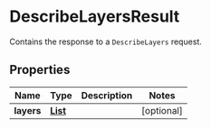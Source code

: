 

# DescribeLayersResult

Contains the response to a <code>DescribeLayers</code> request.

## Properties

| Name | Type | Description | Notes |
|------------ | ------------- | ------------- | -------------|
|**layers** | [**List**](List.md) |  |  [optional] |



